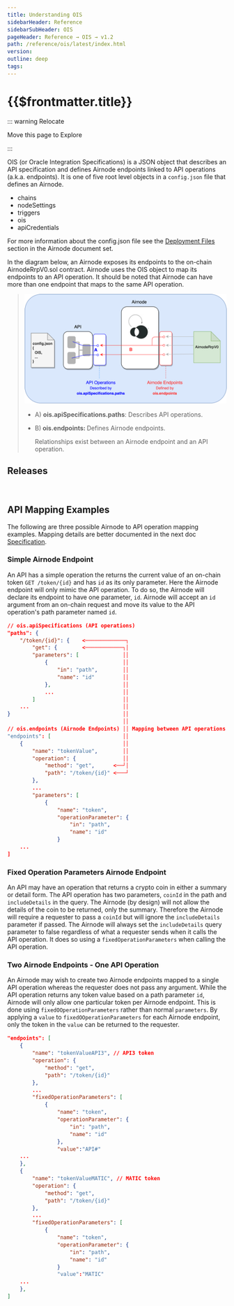 ```yaml
---
title: Understanding OIS
sidebarHeader: Reference
sidebarSubHeader: OIS
pageHeader: Reference → OIS → v1.2
path: /reference/ois/latest/index.html
version:
outline: deep
tags:
---
```


<VersionWarning/>

<PageHeader/>

<SearchHighlight/>

# {{$frontmatter.title}}

::: warning Relocate

Move this page to Explore

:::

OIS (or Oracle Integration Specifications) is a JSON object that describes an
API specification and defines Airnode endpoints linked to API operations (a.k.a.
endpoints). It is one of five root level objects in a `config.json` file that
defines an Airnode.

- chains
- nodeSettings
- triggers
- ois
- apiCredentials

For more information about the config.json file see the
[Deployment Files](/reference/airnode/latest/deployment-files/config-json.md)
section in the Airnode document set.

In the diagram below, an Airnode exposes its endpoints to the on-chain
AirnodeRrpV0.sol contract. Airnode uses the OIS object to map its endpoints to
an API operation. It should be noted that Airnode can have more than one
endpoint that maps to the same API operation.

> <img src="./assets/images/ois-overview-extended.png" style="width:650px"/>
>
> - <p>A) <b>ois.apiSpecifications.paths</b>:  Describes API operations.</p>
> - <p>B)<b> ois.endpoints:  </b>Defines Airnode endpoints.</p>
>   <p>Relationships exist between an Airnode endpoint and an API operation.</p>

## Releases

<br/>
<!--OisAirnodeVersions/-->

## API Mapping Examples

The following are three possible Airnode to API operation mapping examples.
Mapping details are better documented in the next doc [Specification](./ois.md).

### Simple Airnode Endpoint

An API has a simple operation the returns the current value of an on-chain token
`GET /token/{id}` and has `id` as its only parameter. Here the Airnode endpoint
will only mimic the API operation. To do so, the Airnode will declare its
endpoint to have one parameter, `id`. Airnode will accept an `id` argument from
an on-chain request and move its value to the API operation's path parameter
named `id`.

```json
// ois.apiSpecifications (API operations)
"paths": {
    "/token/{id}": {    <─────────────┐
        "get": {        <────────────┐│
        "parameters": [              ││
            {                        ││
                "in": "path",        ││
                "name": "id"         ││
            },                       ││
            ...                      ││
        ]                            ││
    ...                              ││
}                                    ││
                                     ││
// ois.endpoints (Airnode Endpoints) ││ Mapping between API operations and Airnode endpoints.
"endpoints": [                       ││
    {                                ││
        "name": "tokenValue",        ││
        "operation": {               ││
            "method": "get",      <──┘│
            "path": "/token/{id}" <───┘
        },
        ...
        "parameters": [
            {
                "name": "token",
                "operationParameter": {
                    "in": "path",
                    "name": "id"
                }
    ...
]
```

### Fixed Operation Parameters Airnode Endpoint

An API may have an operation that returns a crypto coin in either a summary or
detail form. The API operation has two parameters, `coinId` in the path and
`includeDetails` in the query. The Airnode (by design) will not allow the
details of the coin to be returned, only the summary. Therefore the Airnode will
require a requester to pass a `coinId` but will ignore the `includeDetails`
parameter if passed. The Airnode will always set the `includeDetails` query
parameter to false regardless of what a requester sends when it calls the API
operation. It does so using a `fixedOperationParameters` when calling the API
operation.

### Two Airnode Endpoints - One API Operation

An Airnode may wish to create two Airnode endpoints mapped to a single API
operation whereas the requester does not pass any argument. While the API
operation returns any token value based on a path parameter `id`, Airnode will
only allow one particular token per Airnode endpoint. This is done using
`fixedOOperationParameters` rather than normal `parameters`. By applying a
`value` to `fixedOOperationParameters` for each Airnode endpoint, only the token
in the `value` can be returned to the requester.

```json
"endpoints": [
    {
        "name": "tokenValueAPI3", // API3 token
        "operation": {
            "method": "get",
            "path": "/token/{id}"
        },
        ...
        "fixedOperationParameters": [
            {
                "name": "token",
                "operationParameter": {
                    "in": "path",
                    "name": "id"
                },
                "value":"API#"
    ...
    },
    {
        "name": "tokenValueMATIC", // MATIC token
        "operation": {
            "method": "get",
            "path": "/token/{id}"
        },
        ...
        "fixedOperationParameters": [
            {
                "name": "token",
                "operationParameter": {
                    "in": "path",
                    "name": "id"
                }
                "value":"MATIC"
    ...
    },
]
```

